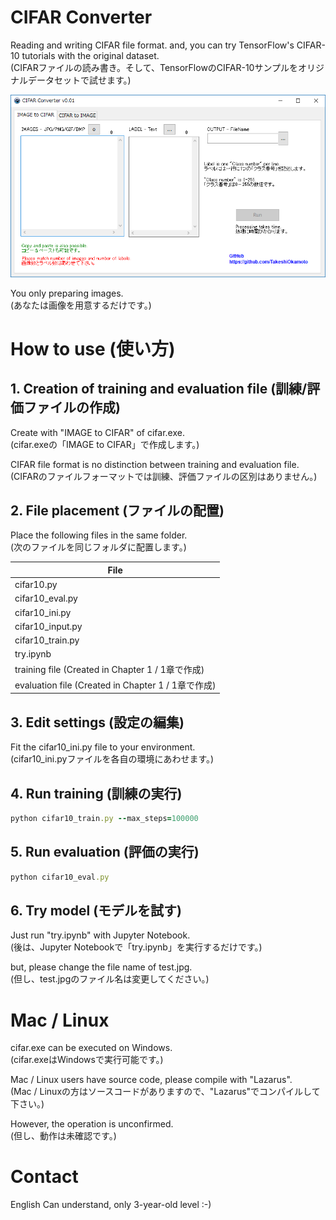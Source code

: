 # CIFAR Converter
  
Reading and writing CIFAR file format. and, you can try TensorFlow's CIFAR-10 tutorials with the original dataset.  
(CIFARファイルの読み書き。そして、TensorFlowのCIFAR-10サンプルをオリジナルデータセットで試せます。)  
  
<img src="https://github.com/TakeshiOkamoto/CIFAR-Converter/blob/master/image.png">  
  
You only preparing images.    
(あなたは画像を用意するだけです。)
  
# How to use (使い方)    
  
## 1. Creation of training and evaluation file (訓練/評価ファイルの作成)  
  
Create with "IMAGE to CIFAR" of cifar.exe.  
(cifar.exeの「IMAGE to CIFAR」で作成します。)  
  
CIFAR file format is no distinction between training and evaluation file.  
(CIFARのファイルフォーマットでは訓練、評価ファイルの区別はありません。)  
  
## 2. File placement (ファイルの配置)    
  
Place the following files in the same folder.  
(次のファイルを同じフォルダに配置します。)  

| File | 
|----| 
|cifar10.py|
|cifar10_eval.py|
|cifar10_ini.py|
|cifar10_input.py|
|cifar10_train.py|
|try.ipynb|
|training file (Created in Chapter 1 / 1章で作成)|
|evaluation file (Created in Chapter 1 / 1章で作成)|  
  
## 3. Edit settings (設定の編集)    
  
Fit the cifar10_ini.py file to your environment.  
(cifar10_ini.pyファイルを各自の環境にあわせます。)  

## 4. Run training (訓練の実行)    
  
```rb
python cifar10_train.py --max_steps=100000
```  
  
## 5. Run evaluation (評価の実行)    
  
```rb
python cifar10_eval.py
```  
  
## 6. Try model (モデルを試す)  
  
Just run "try.ipynb" with Jupyter Notebook.  
(後は、Jupyter Notebookで「try.ipynb」を実行するだけです。)  
  
but, please change the file name of test.jpg.  
(但し、test.jpgのファイル名は変更してください。)  
  
# Mac / Linux  

cifar.exe can be executed on Windows.  
(cifar.exeはWindowsで実行可能です。)  
  
Mac / Linux users have source code, please compile with "Lazarus".  
(Mac / Linuxの方はソースコードがありますので、"Lazarus"でコンパイルして下さい。)
  
However, the operation is unconfirmed.   
(但し、動作は未確認です。)  
  
# Contact  
English Can understand, only 3-year-old level :-)
  
